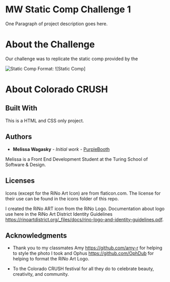# MW Static Comp Challenge 1

One Paragraph of project description goes here.

# About the Challenge

Our challenge was to replicate the static comp provided by the 

![Static Comp](/images/static-comp-challenge-image.png)
Format: ![Static Comp]

# About Colorado CRUSH



## Built With

This is a HTML and CSS only project.

## Authors

* **Melissa Wagasky** - *Initial work* - [PurpleBooth](https://github.com/PurpleBooth)

Melissa is a Front End Development Student at the Turing School of Software & Design.

## Licenses

Icons (except for the RiNo Art Icon) are from flaticon.com. The license for their use can be found in the icons folder of this repo.

I created the RiNo ART icon from the RiNo Logo. Documentation about logo use here in the RiNo Art District Identity Guidelines https://rinoartdistrict.org/_files/docs/rino-logo-and-identity-guidelines.pdf.

## Acknowledgments

* Thank you to my classmates Amy https://github.com/amy-r for helping to style the photo I took and Ophus https://github.com/OphDub for helping to format the RiNo Art Logo.

* To the Colorado CRUSH festival for all they do to celebrate beauty, creativity, and community.
